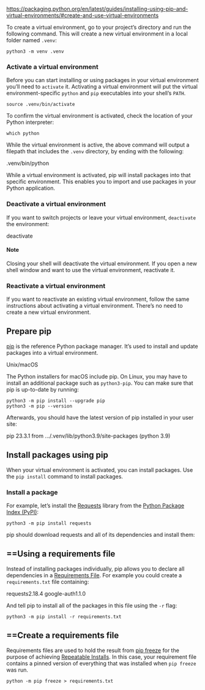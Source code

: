 https://packaging.python.org/en/latest/guides/installing-using-pip-and-virtual-environments/#create-and-use-virtual-environments

To create a virtual environment, go to your project’s directory and run the following command. This will create a new virtual environment in a local folder named `.venv`:

```
python3 -m venv .venv
```

### Activate a virtual environment

Before you can start installing or using packages in your virtual environment you’ll need to `activate` it. Activating a virtual environment will put the virtual environment-specific `python` and `pip` executables into your shell’s `PATH`.


```
source .venv/bin/activate
```

To confirm the virtual environment is activated, check the location of your Python interpreter:

```
which python
```

While the virtual environment is active, the above command will output a filepath that includes the `.venv` directory, by ending with the following:

.venv/bin/python


While a virtual environment is activated, pip will install packages into that specific environment. This enables you to import and use packages in your Python application.

### Deactivate a virtual environment

If you want to switch projects or leave your virtual environment, `deactivate` the environment:

deactivate

#### Note

Closing your shell will deactivate the virtual environment. If you open a new shell window and want to use the virtual environment, reactivate it.

### Reactivate a virtual environment

If you want to reactivate an existing virtual environment, follow the same instructions about activating a virtual environment. There’s no need to create a new virtual environment.


## Prepare pip

[pip](https://packaging.python.org/en/latest/key_projects/#pip) is the reference Python package manager. It’s used to install and update packages into a virtual environment.

Unix/macOS

The Python installers for macOS include pip. On Linux, you may have to install an additional package such as `python3-pip`. You can make sure that pip is up-to-date by running:

```
python3 -m pip install --upgrade pip
python3 -m pip --version
```

Afterwards, you should have the latest version of pip installed in your user site:

pip 23.3.1 from .../.venv/lib/python3.9/site-packages (python 3.9)



## Install packages using pip

When your virtual environment is activated, you can install packages. Use the `pip install` command to install packages.

### Install a package

For example, let’s install the [Requests](https://pypi.org/project/requests/) library from the [Python Package Index (PyPI)](https://packaging.python.org/en/latest/glossary/#term-Python-Package-Index-PyPI):

```
python3 -m pip install requests
```

pip should download requests and all of its dependencies and install them:


## ==Using a requirements file

Instead of installing packages individually, pip allows you to declare all dependencies in a [Requirements File](https://pip.pypa.io/en/latest/user_guide/#requirements-files "(in pip v25.2)"). For example you could create a `requirements.txt` file containing:

requests2.18.4
google-auth1.1.0

And tell pip to install all of the packages in this file using the `-r` flag:

```
python3 -m pip install -r requirements.txt
```


## ==Create a requirements file

Requirements files are used to hold the result from [pip freeze](https://pip.pypa.io/en/latest/cli/pip_freeze/#pip-freeze) for the purpose of achieving [Repeatable Installs](https://pip.pypa.io/en/latest/topics/repeatable-installs/). In this case, your requirement file contains a pinned version of everything that was installed when `pip freeze` was run.

```
python -m pip freeze > requirements.txt
```

